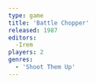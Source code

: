 ```yaml
---
type: game
title: 'Battle Chopper'
released: 1987
editors: 
  -Irem
players: 2
genres:
  - 'Shoot Them Up'
---
```

